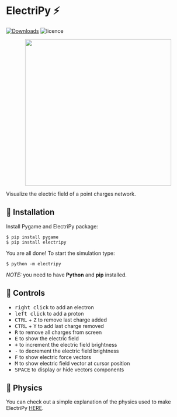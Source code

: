 # ElectriPy :zap:

[![Downloads](https://pepy.tech/badge/electripy)](https://pepy.tech/project/electripy)
![licence](https://img.shields.io/github/license/dylannalex/electripy?color=blue)

<p align="center">
  <img width="400" height="400" src="../media/electripy-demo.gif?raw=true">
</p>

Visualize the electric field of a point charges network.

## :electric_plug: Installation

Install Pygame and ElectriPy package:

```
$ pip install pygame
$ pip install electripy
```

You are all done! To start the simulation type:

```
$ python -m electripy
```

_NOTE:_ you need to have **Python** and **pip** installed.

## :electric_plug: Controls

- <kbd>right click</kbd> to add an electron
- <kbd>left click</kbd> to add a proton
- <kbd>CTRL</kbd> + <kbd>Z</kbd> to remove last charge added
- <kbd>CTRL</kbd> + <kbd>Y</kbd> to add last charge removed 
- <kbd>R</kbd> to remove all charges from screen
- <kbd>E</kbd> to show the electric field
- <kbd>+</kbd> to increment the electric field brightness
- <kbd>-</kbd> to decrement  the electric field brightness
- <kbd>F</kbd> to show electric force vectors
- <kbd>M</kbd> to show electric field vector at cursor position
- <kbd>SPACE</kbd> to display or hide vectors components

## :electric_plug: Physics

You can check out a simple explanation of the physics used to make ElectriPy
[HERE](https://github.com/dylannalex/electripy/blob/master/physics/PHYSICS.md).
